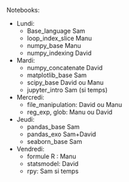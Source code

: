 

Notebooks:
  * Lundi:
    * Base_language Sam
    * loop_index_slice Manu
    * numpy_base Manu
    * numpy_indexing David
  * Mardi:
    * numpy_concatenate David
    * matplotlib_base Sam
    * scipy_base David ou Manu
    * jupyter_intro Sam (si temps)
  * Mercredi:
    * file_manipulation: David ou Manu
    * reg_exp, glob: Manu ou David
  * Jeudi:
    * pandas_base Sam
    * pandas_exo Sam+David
    * seaborn_base Sam 
  * Vendredi:
    * formule R : Manu
    * statsmodel: David
    * rpy: Sam si temps

  
  